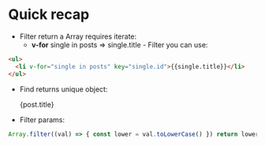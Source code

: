 # Quick recap

- Filter return a Array requires iterate:
  - **v-for** single in posts => single.title - Filter you can use:

```html
<ul>
  <li v-for="single in posts" key="single.id">{{single.title}}</li>
</ul>
```

- Find returns unique object: <p>{post.title}</p>

- Filter params:

```js
Array.filter((val) => { const lower = val.toLowerCase() }) return lower.includes(input.value)
```
